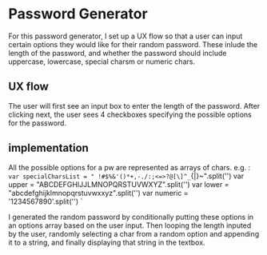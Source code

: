 # Password Generator
For this password generator, I set up a UX flow so that a user can input certain options they would like for their random password. These inlude the length of the password, and whether the password should include uppercase, lowercase, special charsm or numeric chars. 


## UX flow

The user will first see an input box to enter the length of the password. After clicking next, the user sees 4 checkboxes specifying the possible options for the password.


## implementation 

All the possible options for a pw are represented as arrays of chars. e.g. :
`
var specialCharsList = " !#$%&'()*+,-./:;<=>?@[\]^_`{|}~".split('')
var upper = "ABCDEFGHIJJLMNOPQRSTUVWXYZ".split('')
var lower = "abcdefghijklmnopqrstuvwxxyz".split('')
var numeric = '1234567890'.split('')
`

I generated the random password by conditionally putting these options in an options array based on the user input. Then looping the length inputed by the user, randomly selecting a char from a random option and appending it to a string, and finally displaying that string in the textbox.
